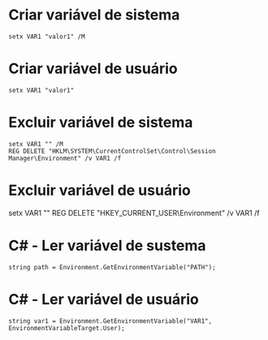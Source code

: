 # Criar variável de sistema
```
setx VAR1 "valor1" /M
```

# Criar variável de usuário
```
setx VAR1 "valor1"
```

# Excluir variável de sistema
```
setx VAR1 "" /M
REG DELETE "HKLM\SYSTEM\CurrentControlSet\Control\Session Manager\Environment" /v VAR1 /f
```

# Excluir variável de usuário
setx VAR1 ""
REG DELETE "HKEY_CURRENT_USER\Environment" /v VAR1 /f

# C# - Ler variável de sustema
```
string path = Environment.GetEnvironmentVariable("PATH");
```

# C# - Ler variável de usuário
```
string var1 = Environment.GetEnvironmentVariable("VAR1", EnvironmentVariableTarget.User);
```